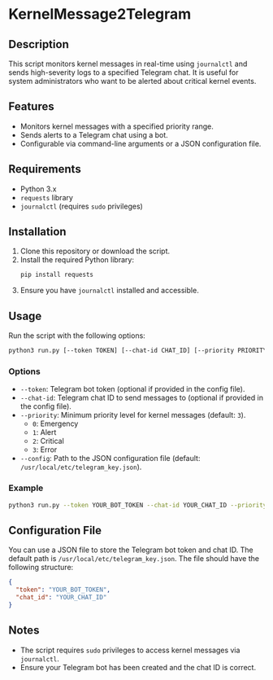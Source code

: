 # KernelMessage2Telegram

## Description
This script monitors kernel messages in real-time using `journalctl` and sends high-severity logs to a specified Telegram chat. It is useful for system administrators who want to be alerted about critical kernel events.

## Features
- Monitors kernel messages with a specified priority range.
- Sends alerts to a Telegram chat using a bot.
- Configurable via command-line arguments or a JSON configuration file.

## Requirements
- Python 3.x
- `requests` library
- `journalctl` (requires `sudo` privileges)

## Installation
1. Clone this repository or download the script.
2. Install the required Python library:
   ```bash
   pip install requests
   ```
3. Ensure you have `journalctl` installed and accessible.

## Usage
Run the script with the following options:

```bash
python3 run.py [--token TOKEN] [--chat-id CHAT_ID] [--priority PRIORITY] [--config CONFIG_PATH]
```

### Options
- `--token`: Telegram bot token (optional if provided in the config file).
- `--chat-id`: Telegram chat ID to send messages to (optional if provided in the config file).
- `--priority`: Minimum priority level for kernel messages (default: `3`).
  - `0`: Emergency
  - `1`: Alert
  - `2`: Critical
  - `3`: Error
- `--config`: Path to the JSON configuration file (default: `/usr/local/etc/telegram_key.json`).

### Example
```bash
python3 run.py --token YOUR_BOT_TOKEN --chat-id YOUR_CHAT_ID --priority 2
```

## Configuration File
You can use a JSON file to store the Telegram bot token and chat ID. The default path is `/usr/local/etc/telegram_key.json`. The file should have the following structure:

```json
{
  "token": "YOUR_BOT_TOKEN",
  "chat_id": "YOUR_CHAT_ID"
}
```

## Notes
- The script requires `sudo` privileges to access kernel messages via `journalctl`.
- Ensure your Telegram bot has been created and the chat ID is correct.